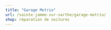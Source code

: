 ```yaml
---
title: "Garage Motrio"
url: /sainte-jamme-sur-sarthe/garage-motrio/
shop: réparation de voitures
---
```

